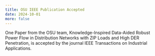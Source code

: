 ```yaml
---
title: OSU IEEE Publication Accepted
date: 2024-10-01
more: false
---
```


One Paper from the OSU team, Knowledge-Inspired Data-Aided Robust Power Flow in
Distribution Networks with ZIP Loads and High DER Penetration, is accepted by
the journal IEEE Transactions on Industrial Applications. 

